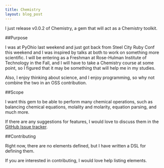 ```yaml
---
title: Chemistry
layout: blog_post
---
```


I just release v0.0.2 of Chemistry, a gem that will act as a Chemistry toolkit.

##Purpose

I was at PyOhio last weekend and just got back from Steel City Ruby Conf this
weekend and I was inspired by talks at both to work on something more
scientific. I will be entering as a Freshman at Rose-Hulman Institute of
Technology in the Fall, and I will have to take a Chemistry course at some
point, so I figured that it may be something that will help me in my studies.

Also, I enjoy thinking about science, and I enjoy programming, so why not
combine the two in an OSS contribution.

##Scope

I want this gem to be able to perform many chemical operations, such as
balancing chemical equations, molality and molarity, equation parsing, and much
more.

If there are any suggestions for features, I would love to discuss them in the
[GitHub Issue tracker](https://github.com/isaacsanders/chemistry/issues).

##Contributing

Right now, there are no elements defined, but I have written a DSL for
defining them.

<script src="https://gist.github.com/3268341.js"> </script>

If you are interested in contributing, I would love help listing elements.
